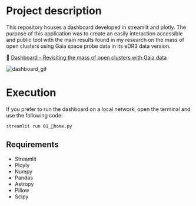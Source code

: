 # Project description

This repository houses a dashboard developed in streamlit and plotly. The purpose of this application was to create an easily interaction accessible and public tool with the main results found in my research on the mass of open clusters using Gaia space probe data in its eDR3 data version.

🔗 [Dashboard - Revisiting the mass of open clusters with Gaia data](https://ocmass.streamlit.app/)

![dashboard_gif](https://raw.githubusercontent.com/ander-son-almeida/DashboardOCmass/main/images/dashboard_gif.gif)



# Execution

If you prefer to run the dashboard on a local network, open the terminal and use the following code:

```Bash
streamlit run 01_🔵home.py
```

## Requirements

- Streamlit
- Ployly
- Numpy
- Pandas
- Astropy
- Pillow
- Scipy


